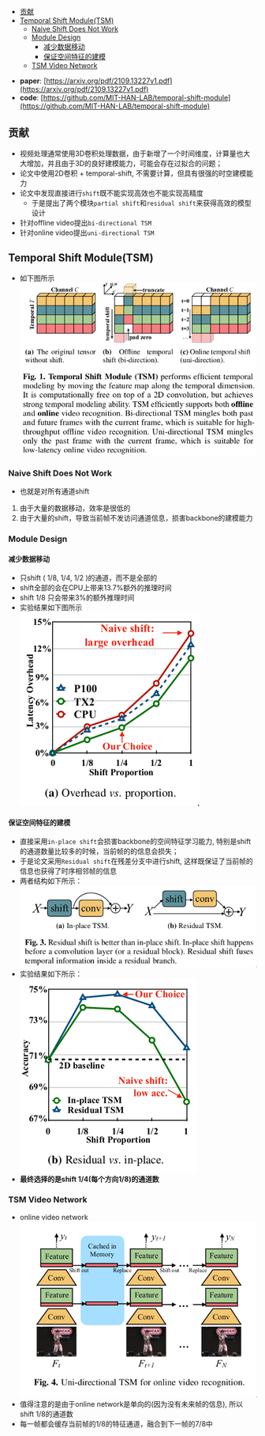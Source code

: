 * [贡献](#贡献)
* [Temporal Shift Module(TSM)](#temporal-shift-moduletsm)
  - [Naive Shift Does Not Work](#naive-shift-does-not-work)
  - [Module Design](#module-design)
    + [减少数据移动](#减少数据移动)
    + [保证空间特征的建模](#保证空间特征的建模)
  - [TSM Video Network](#tsm-video-network)


- **paper**: [https://arxiv.org/pdf/2109.13227v1.pdf](https://arxiv.org/pdf/2109.13227v1.pdf) 
- **code**: [https://github.com/MIT-HAN-LAB/temporal-shift-module](https://github.com/MIT-HAN-LAB/temporal-shift-module)

## 贡献
- 视频处理通常使用3D卷积处理数据，由于新增了一个时间维度，计算量也大大增加，并且由于3D的良好建模能力，可能会存在过拟合的问题；
- 论文中使用2D卷积 + temporal-shift, 不需要计算，但具有很强的时空建模能力
- 论文中发现直接进行`shift`既不能实现高效也不能实现高精度
  * 于是提出了两个模块`partial shift`和`residual shift`来获得高效的模型设计
- 针对offline video提出`bi-directional TSM`
- 针对online video提出`uni-directional TSM`

## Temporal Shift Module(TSM)
- 如下图所示
![F1](../imgs/TSM/F1.png)

### Naive Shift Does Not Work
- 也就是对所有通道shift
1. 由于大量的数据移动，效率是很低的
2. 由于大量的shift，导致当前帧不发访问通道信息，损害backbone的建模能力

### Module Design
#### 减少数据移动
- 只shift ( 1/8, 1/4, 1/2 )的通道，而不是全部的
- shift全部的会在CPU上带来13.7%额外的推理时间
- shift 1/8 只会带来3%的额外推理时间
- 实验结果如下图所示
![F2.a](../imgs/TSM/F2.a.png)

#### 保证空间特征的建模
- 直接采用`in-place shift`会损害backbone的空间特征学习能力, 特别是shift的通道数量比较多的时候，当前帧的的信息会损失；
- 于是论文采用`Residual shift`在残差分支中进行shift, 这样既保证了当前帧的信息也获得了时序相邻帧的信息
- 两者结构如下所示：
![F3](../imgs/TSM/F3.png)
- 实验结果如下所示：
![F2.b](../imgs/TSM/F2.b.png)
- **最终选择的是shift 1/4(每个方向1/8)的通道数**

### TSM Video Network
- online video network
![F4](../imgs/TSM/F4.png)
- 值得注意的是由于online network是单向的(因为没有未来帧的信息), 所以shift 1/8的通道数
- 每一帧都会缓存当前帧的1/8的特征通道，融合到下一帧的7/8中
